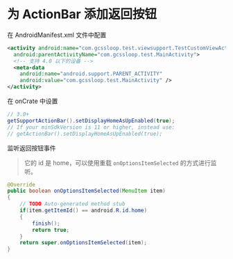 # 为 ActionBar 添加返回按钮

在 AndroidManifest.xml 文件中配置

``` xml
<activity android:name="com.gcssloop.test.viewsupport.TestCustomViewActivity"
  android:parentActivityName="com.gcssloop.test.MainActivity">
  <!-- 支持 4.0 以下的设备 -->
  <meta-data
    android:name="android.support.PARENT_ACTIVITY"
    android:value="com.gcssloop.test.MainActivity" />
</activity>
```
在 onCrate 中设置

``` java
// 3.0+ 
getSupportActionBar().setDisplayHomeAsUpEnabled(true);
// If your minSdkVersion is 11 or higher, instead use:
// getActionBar().setDisplayHomeAsUpEnabled(true);
```
监听返回按钮事件

> 它的 id 是 home，可以使用重载 `onOptionsItemSelected` 的方式进行监听。
``` java
@Override
public boolean onOptionsItemSelected(MenuItem item)
{
    // TODO Auto-generated method stub
    if(item.getItemId() == android.R.id.home)
    {
        finish();
        return true;
    }
    return super.onOptionsItemSelected(item);
}
```
